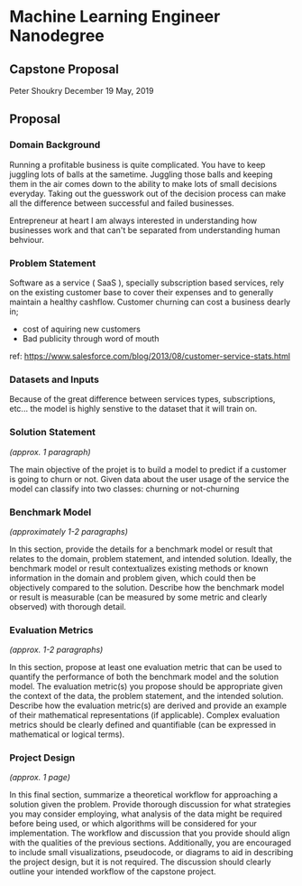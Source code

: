 # Machine Learning Engineer Nanodegree
## Capstone Proposal
Peter Shoukry
December 19 May, 2019

## Proposal
### Domain Background

Running a profitable business is quite complicated. You have to keep juggling lots of balls at the sametime. Juggling those balls and keeping them in the air comes down to the ability to make lots of small decisions everyday. Taking out the guesswork out of the decision process can make all the difference between successful and failed businesses.


Entrepreneur at heart I am always interested in understanding how businesses work and that can't be separated from understanding human behviour.

### Problem Statement

Software as a service ( SaaS ), specially subscription based services, rely on the existing customer base to cover their expenses and to generally maintain a healthy cashflow. Customer churning can cost a business dearly in;
- cost of aquiring new customers
- Bad publicity through word of mouth

ref: https://www.salesforce.com/blog/2013/08/customer-service-stats.html

### Datasets and Inputs

Because of the great difference between services types, subscriptions, etc... the model is highly senstive to the dataset that it will train on.

### Solution Statement
_(approx. 1 paragraph)_

The main objective of the projet is to build a model to predict if a customer is going to churn or not. Given data about the user usage of the service the model can classify into two classes: churning or not-churning

### Benchmark Model
_(approximately 1-2 paragraphs)_

In this section, provide the details for a benchmark model or result that relates to the domain, problem statement, and intended solution. Ideally, the benchmark model or result contextualizes existing methods or known information in the domain and problem given, which could then be objectively compared to the solution. Describe how the benchmark model or result is measurable (can be measured by some metric and clearly observed) with thorough detail.

### Evaluation Metrics
_(approx. 1-2 paragraphs)_

In this section, propose at least one evaluation metric that can be used to quantify the performance of both the benchmark model and the solution model. The evaluation metric(s) you propose should be appropriate given the context of the data, the problem statement, and the intended solution. Describe how the evaluation metric(s) are derived and provide an example of their mathematical representations (if applicable). Complex evaluation metrics should be clearly defined and quantifiable (can be expressed in mathematical or logical terms).

### Project Design
_(approx. 1 page)_

In this final section, summarize a theoretical workflow for approaching a solution given the problem. Provide thorough discussion for what strategies you may consider employing, what analysis of the data might be required before being used, or which algorithms will be considered for your implementation. The workflow and discussion that you provide should align with the qualities of the previous sections. Additionally, you are encouraged to include small visualizations, pseudocode, or diagrams to aid in describing the project design, but it is not required. The discussion should clearly outline your intended workflow of the capstone project.
